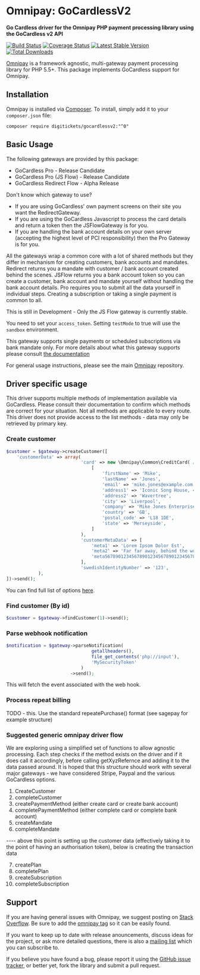 # Omnipay: GoCardlessV2

**Go Cardless driver for the Omnipay PHP payment processing library using the GoCardless v2 API**

[![Build Status](https://travis-ci.org/digitickets/omnipay-gocardlessv2.png?branch=master)](https://travis-ci.org/digitickets/omnipay-gocardlessv2)
[![Coverage Status](https://coveralls.io/repos/github/digitickets/omnipay-gocardlessv2/badge.svg?branch=master)](https://coveralls.io/github/digitickets/omnipay-gocardlessv2?branch=master)
[![Latest Stable Version](https://poser.pugx.org/digitickets/omnipay-gocardlessv2/version.png)](https://packagist.org/packages/digitickets/omnipay-gocardlessv2)
[![Total Downloads](https://poser.pugx.org/digitickets/omnipay-gocardlessv2/d/total.png)](https://packagist.org/packages/digitickets/omnipay-gocardlessv2)


[Omnipay](https://github.com/thephpleague/omnipay) is a framework agnostic, multi-gateway payment
processing library for PHP 5.5+. This package implements GoCardless support for Omnipay.

## Installation

Omnipay is installed via [Composer](http://getcomposer.org/). To install, simply add it
to your `composer.json` file:

```
composer require digitickets/gocardlessv2:"^0"
```

## Basic Usage

The following gateways are provided by this package:

* GoCardless Pro - Release Candidate
* GoCardless Pro (JS Flow) - Release Candidate
* GoCardless Redirect Flow - Alpha Release

Don't know which gateway to use?
* If you are using GoCardless' own payment screens on their site you want the RedirectGateway.
* If you are using the GoCardless Javascript to process the card details and return a token then the JSFlowGateway is for you.
* If you are handling the bank account details on your own server (accepting the highest level of PCI responsibility) then the Pro Gateway is for you.

All the gateways wrap a common core with a lot of shared methods but they differ in mechanism for creating customers, bank accounts and mandates. 
Redirect returns you a mandate with customer / bank account created behind the scenes. 
JSFlow returns you a bank account token so you can create a customer, bank account and mandate yourself without handling the bank account details. 
Pro requires you to submit all the data yourself in individual steps.
Creating a subscription or taking a single payment is common to all.

This is still in Development - Only the JS Flow gateway is currently stable. 

You need to set your `access_token`. Setting `testMode` to true will use the `sandbox` environment.

This gateway supports single payments or scheduled subscriptions via bank mandate only. For more details about what this gateway supports please consult [the documentation](https://developer.gocardless.com/api-reference/)

For general usage instructions, please see the main [Omnipay](https://github.com/thephpleague/omnipay)
repository.

## Driver specific usage

This driver supports multiple methods of implementation available via GoCardless. Please consult their documentation to confirm which methods are correct for your situation. Not all methods are applicable to every route.
This driver does not provide access to the list methods - data may only be retrieved by primary key.

### Create customer

```php
$customer = $gateway->createCustomer([
    'customerData' => array(
                            'card' => new \Omnipay\Common\CreditCard( // use the standard omnipay card to hold the customer data
                                [
                                    'firstName' => 'Mike',
                                    'lastName' => 'Jones',
                                    'email' => 'mike.jones@example.com',
                                    'address1' => 'Iconic Song House, 47 Penny Lane',
                                    'address2' => 'Wavertree',
                                    'city' => 'Liverpool',
                                    'company' => 'Mike Jones Enterprises',
                                    'country' => 'GB',
                                    'postal_code' => 'L18 1DE',
                                    'state' => 'Merseyside',
                                ]
                            ),
                            'customerMetaData' => [
                                'meta1' => 'Lorem Ipsom Dolor Est',
                                'meta2' => 'Far far away, behind the word mountains, far from the countries Vokalia and Consonantia, there live the blind texts.',
                                'meta567890123456789012345678901234567890123456789' => 'Separated they live in Bookmarksgrove right at the coast of the Semantics, a large language ocean. A small river named Duden flows by their place and supplies it with the necessary regelialia.',
                            ],
                            'swedishIdentityNumber' => '123',
            ),
])->send();
```
You can find full list of options [here](https://developer.gocardless.com/api-reference/#customers-create-a-customer).

### Find customer (By id)

```php
$customer = $gateway->findCustomer(1)->send();
```


### Parse webhook notification

```php
$notification = $gateway->parseNotification(
                                getallheaders(),
                                file_get_contents('php://input'), 
                                'MySecurityToken'
                            )
                        ->send();
```
This will fetch the event associated with the web hook.

### Process repeat billing

TODO - this. Use the standard repeatePurchase() format (see sagepay for example structure)

### Suggested generic omnipay driver flow

We are exploring using a simplified set of functions to allow agnostic processing. Each step checks if the method exists on the driver 
and if it does call it accordingly, before calling getXyzRefernce and adding it to the data passed around. 
It is hoped that this structure should work with several major gateways - we have considered Stripe, Paypal and the various GoCardless options.
1.	CreateCustomer
2.	completeCustomer
3.	createPaymentMethod (either create card or create bank account)
4.	completePaymentMethod (either complete card or complete bank account)
5.	createMandate
6.	completeMandate

---- above this point is setting up the customer data (effectively taking it to the point of having an authorisation token), below is creating the transaction data

7.	createPlan
8.	completePlan
9.	createSubscription
10.	completeSubscription


## Support

If you are having general issues with Omnipay, we suggest posting on
[Stack Overflow](http://stackoverflow.com/). Be sure to add the
[omnipay tag](http://stackoverflow.com/questions/tagged/omnipay) so it can be easily found.

If you want to keep up to date with release anouncements, discuss ideas for the project,
or ask more detailed questions, there is also a [mailing list](https://groups.google.com/forum/#!forum/omnipay) which
you can subscribe to.

If you believe you have found a bug, please report it using the [GitHub issue tracker](https://github.com/digitickets/omnipay-gocardlessv2e/issues),
or better yet, fork the library and submit a pull request.
